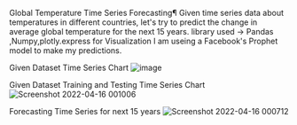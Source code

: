Global Temperature Time Series Forecasting¶
Given time series data about temperatures in different countries, let's try to predict the change in average global temperature for the next 15 years.
library used -> Pandas ,Numpy,plotly.express for Visualization
I am useing a Facebook's Prophet model to make my predictions.

Given Dataset  Time Series Chart
![image](https://user-images.githubusercontent.com/89722775/163685737-9a349599-e2bd-4fd8-9efd-b5f4157aaa9e.png)

Given Dataset Training and Testing Time Series Chart
![Screenshot 2022-04-16 001006](https://user-images.githubusercontent.com/89722775/163685865-00b4b503-6135-4427-b699-1498e98243ce.png)

Forecasting Time Series for next 15 years
![Screenshot 2022-04-16 000712](https://user-images.githubusercontent.com/89722775/163685959-3816072c-24ad-4c51-81f0-c315d9fee18b.png)


